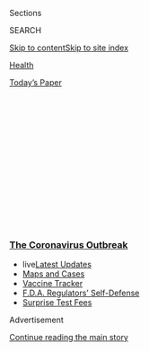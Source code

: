 <div id="app">

<div>

<div>

<div>

<div class="NYTAppHideMasthead css-1q2w90k e1suatyy0">

<div class="section css-ui9rw0 e1suatyy2">

<div class="css-eph4ug er09x8g0">

<div class="css-6n7j50">

</div>

<span class="css-1dv1kvn">Sections</span>

<div class="css-10488qs">

<span class="css-1dv1kvn">SEARCH</span>

</div>

[Skip to content](#site-content)[Skip to site
index](#site-index)

</div>

<div id="masthead-section-label" class="css-1wr3we4 eaxe0e00">

[Health](https://www.nytimes3xbfgragh.onion/section/health)

</div>

<div class="css-10698na e1huz5gh0">

</div>

</div>

<div id="masthead-bar-one" class="section hasLinks css-15hmgas e1csuq9d3">

<div class="css-uqyvli e1csuq9d0">

</div>

<div class="css-1uqjmks e1csuq9d1">

</div>

<div class="css-9e9ivx">

[](https://myaccount.nytimes3xbfgragh.onion/auth/login?response_type=cookie&client_id=vi)

</div>

<div class="css-1bvtpon e1csuq9d2">

[Today’s
Paper](https://www.nytimes3xbfgragh.onion/section/todayspaper)

</div>

</div>

</div>

</div>

<div data-aria-hidden="false">

<div id="site-content" data-role="main">

<div>

<div class="css-1aor85t" style="opacity:0.000000001;z-index:-1;visibility:hidden">

<div class="css-1hqnpie">

<div class="css-epjblv">

<span class="css-17xtcya">[Health](/section/health)</span><span class="css-x15j1o">|</span><span class="css-fwqvlz">As
Coronavirus Testing Increases, Some Labs Fear a Shortage of Other
Supplies</span>

</div>

<div class="css-k008qs">

<div class="css-1iwv8en">

<span class="css-18z7m18"></span>

<div>

</div>

</div>

<span class="css-1n6z4y">https://nyti.ms/3cRWK4w</span>

<div class="css-1705lsu">

<div class="css-4xjgmj">

<div class="css-4skfbu" data-role="toolbar" data-aria-label="Social Media Share buttons, Save button, and Comments Panel with current comment count" data-testid="share-tools">

  - 
  - 
  - 
  - 
    
    <div class="css-6n7j50">
    
    </div>

  - 

</div>

</div>

</div>

</div>

</div>

</div>

<div class="css-13pd83m">

<div class="css-l9svim">

### [<span class="css-pa1jbp"><span class="css-1rxm0ex">The Coronavirus</span><span class="css-1rxm0ex"> Outbreak</span></span>](https://www.nytimes3xbfgragh.onion/news-event/coronavirus?name=styln-coronavirus-national&region=TOP_BANNER&block=storyline_menu_recirc&action=click&pgtype=Article&impression_id=46380e20-f4b8-11ea-b140-7b2ff790d7ab&variant=undefined)

  - <span class="css-1qkutce"><span class="css-12clwdu">live</span>[Latest
    Updates](https://www.nytimes3xbfgragh.onion/2020/09/11/world/covid-19-coronavirus.html?name=styln-coronavirus-national&region=TOP_BANNER&block=storyline_menu_recirc&action=click&pgtype=Article&impression_id=46383530-f4b8-11ea-b140-7b2ff790d7ab&variant=undefined)</span>
  - <span class="css-1qkutce">[Maps and
    Cases](https://www.nytimes3xbfgragh.onion/interactive/2020/us/coronavirus-us-cases.html?name=styln-coronavirus-national&region=TOP_BANNER&block=storyline_menu_recirc&action=click&pgtype=Article&impression_id=46383531-f4b8-11ea-b140-7b2ff790d7ab&variant=undefined)</span>
  - <span class="css-1qkutce">[Vaccine
    Tracker](https://www.nytimes3xbfgragh.onion/interactive/2020/science/coronavirus-vaccine-tracker.html?name=styln-coronavirus-national&region=TOP_BANNER&block=storyline_menu_recirc&action=click&pgtype=Article&impression_id=46383532-f4b8-11ea-b140-7b2ff790d7ab&variant=undefined)</span>
  - <span class="css-1qkutce">[F.D.A. Regulators’
    Self-Defense](https://www.nytimes3xbfgragh.onion/2020/09/10/us/politics/fda-coronavirus-vaccine.html?name=styln-coronavirus-national&region=TOP_BANNER&block=storyline_menu_recirc&action=click&pgtype=Article&impression_id=46383533-f4b8-11ea-b140-7b2ff790d7ab&variant=undefined)</span>
  - <span class="css-1qkutce">[Surprise Test
    Fees](https://www.nytimes3xbfgragh.onion/2020/09/09/upshot/coronavirus-surprise-test-fees.html?name=styln-coronavirus-national&region=TOP_BANNER&block=storyline_menu_recirc&action=click&pgtype=Article&impression_id=46383534-f4b8-11ea-b140-7b2ff790d7ab&variant=undefined)</span>

</div>

</div>

<div id="top-wrapper" class="css-1sy8kpn">

<div id="top-slug" class="css-l9onyx">

Advertisement

</div>

[Continue reading the main
story](#after-top)

<div class="ad top-wrapper" style="text-align:center;height:100%;display:block;min-height:250px">

<div id="top" class="place-ad" data-position="top" data-size-key="top">

</div>

</div>

<div id="after-top">

</div>

</div>

<div>

<div id="sponsor-wrapper" class="css-1hyfx7x">

<div id="sponsor-slug" class="css-19vbshk">

Supported by

</div>

[Continue reading the main
story](#after-sponsor)

<div id="sponsor" class="ad sponsor-wrapper" style="text-align:center;height:100%;display:block">

</div>

<div id="after-sponsor">

</div>

</div>

<div class="css-186x18t">

</div>

<div class="css-1vkm6nb ehdk2mb0">

# As Coronavirus Testing Increases, Some Labs Fear a Shortage of Other Supplies

</div>

Lab directors and federal officials are keeping a close eye on the
supply of other materials needed to conduct the tests.

<div class="css-79elbk" data-testid="photoviewer-wrapper">

<div class="css-z3e15g" data-testid="photoviewer-wrapper-hidden">

</div>

<div class="css-1a48zt4 ehw59r15" data-testid="photoviewer-children">

![<span class="css-16f3y1r e13ogyst0" data-aria-hidden="true">Nurse
Becky Barton emerged from a tent with a coronavirus test kit at a
drive-through site for testing in Seattle on
Monday.</span><span class="css-cnj6d5 e1z0qqy90" itemprop="copyrightHolder"><span class="css-1ly73wi e1tej78p0">Credit...</span><span><span>Lindsey
Wasson/Reuters</span></span></span>](https://static01.graylady3jvrrxbe.onion/images/2020/03/11/science/11VIRUS-TESTKITS1/11VIRUS-TESTKITS1-articleLarge-v2.jpg?quality=75&auto=webp&disable=upscale)

</div>

</div>

<div class="css-18e8msd">

<div class="css-vp77d3 epjyd6m0">

<div class="css-1baulvz">

By [<span class="css-1baulvz last-byline" itemprop="name">Katie
Thomas</span>](https://www.nytimes3xbfgragh.onion/by/katie-thomas)

</div>

</div>

  - 
    
    <div class="css-ld3wwf e16638kd2">
    
    March 11,
    2020
    
    </div>

  - 
    
    <div class="css-4xjgmj">
    
    <div class="css-d8bdto" data-role="toolbar" data-aria-label="Social Media Share buttons, Save button, and Comments Panel with current comment count" data-testid="share-tools">
    
      - 
      - 
      - 
      - 
        
        <div class="css-6n7j50">
        
        </div>
    
      - 
    
    </div>
    
    </div>

</div>

</div>

<div class="section meteredContent css-1r7ky0e" name="articleBody" itemprop="articleBody">

<div class="css-1fanzo5 StoryBodyCompanionColumn">

<div class="css-53u6y8">

Laboratories around the country are now facing potential shortages of
key materials and chemicals needed to run tests for the novel
coronavirus, as cases spread to more than two-thirds of the states and
the global pandemic strains testing resources even further.

Some lab directors say they are already beginning to run low of the
supplies needed to extract RNA from nasal swabs, a crucial initial step
that is separate from the millions of test kits that the federal
government has promised to ship to every state. Others say they are
weighing whether to borrow some materials from other research labs that
aren’t involved in creating or running [coronavirus
tests](https://www.nytimes3xbfgragh.onion/2020/07/23/health/coronavirus-testing-supply-shortage.html).

And some lab directors are worried about the future availability of the
reagents, or chemical ingredients, used in the tests themselves. Several
labs have also said that they have had trouble getting virus samples
that are needed to validate the tests to make sure they are properly
identifying positive samples.

Public health officials and health care providers have clamored to get
enough tests following a botched rollout of testing kits by the Centers
for Disease Control and Prevention — and a delay by the Food and Drug
Administration in allowing independent labs to develop their own test —
that led to weeks of delays in detecting the spread of the virus in the
country.

</div>

</div>

<div class="css-1fanzo5 StoryBodyCompanionColumn">

<div class="css-53u6y8">

“The lack of testing in the United States is a debacle,” said Dr. Marc
Lipsitch, a professor of epidemiology at the Harvard T.H. Chan School of
Public Health. “We’re supposed to be the best biomedical powerhouse in
the world and we’re unable to do something almost every other country is
doing on an orders-of-magnitude bigger scale.”

Today, public health labs in every state say they are running the tests,
and academic and commercial labs have been scrambling to increase their
capacities to check for the virus.

</div>

</div>

<div class="css-79elbk" data-testid="photoviewer-wrapper">

<div class="css-z3e15g" data-testid="photoviewer-wrapper-hidden">

</div>

<div class="css-1a48zt4 ehw59r15" data-testid="photoviewer-children">

![<span class="css-16f3y1r e13ogyst0" data-aria-hidden="true">Dr.
Anthony Fauci, left, director of the National Institute of Allergy and
Infectious Diseases, and Dr. Robert Redfield, head of the C.D.C.,
appearing before the House Oversight Committee on
Wednesday.</span><span class="css-cnj6d5 e1z0qqy90" itemprop="copyrightHolder"><span class="css-1ly73wi e1tej78p0">Credit...</span><span>Pete
Marovich for The New York
Times</span></span>](https://static01.graylady3jvrrxbe.onion/images/2020/03/11/science/11VIRUS-TESTKITS3/11VIRUS-TESTKITS3-articleLarge.jpg?quality=75&auto=webp&disable=upscale)

</div>

</div>

<div class="css-1fanzo5 StoryBodyCompanionColumn">

<div class="css-53u6y8">

But Washington, New York and California are leading states with hundreds
of cases, as officials warned again on Wednesday that the numbers will
continue to rise.

</div>

</div>

<div class="css-1fanzo5 StoryBodyCompanionColumn">

<div class="css-53u6y8">

People are also reporting that they still can’t get tested, in some
cases because doctors and hospitals are evaluating patients based on
their symptoms and whether those are indicative of the virus or regular
flu.

</div>

</div>

<div>

</div>

<div class="css-1fanzo5 StoryBodyCompanionColumn">

<div class="css-53u6y8">

The RNA extraction kits “are usually things we wouldn’t ever even wonder
if they were running out, because they’re always around,” said Michael
Mina, an assistant professor of epidemiology at the Harvard T.H. Chan
School of Public Health. “But in this case, because everyone in the
world is trying to extract RNA right now, they seem to be low.”

<div id="NYT_MAIN_CONTENT_2_REGION" class="css-9tf9ac">

<div>

</div>

</div>

At the University of California, Los Angeles, the chief of the
microbiology section of the medical center’s clinical lab was so
concerned about his supply of RNA extraction kits made by the company
Qiagen that he recently sent an email to colleagues at the university’s
research labs asking if they had any. “While our investigators were
eager to help, none were using the kit in their labs,” said Elaine
Schmidt, a spokeswoman for the medical center.

Eric Blank, the chief program officer at the Association of Public
Health Laboratories, said his group has also been hearing about back
orders of the extraction kits and other supplies. Now that independent
labs are able to run their own tests, “it is increasing at a very rapid
pace,” Mr. Blank said. “It just depends on how rapidly the manufacturers
of some of these other ancillary materials needed to run the tests can
ramp up their production.”

Qiagen, a major manufacturer of the RNA extraction kits, said in a
statement this week that because of the coronavirus outbreak, demand is
“challenging our capacity to supply certain products” and that it was
increasing production in sites in Germany, Spain and
Maryland.

</div>

</div>

<div class="css-79elbk" data-testid="photoviewer-wrapper">

<div class="css-z3e15g" data-testid="photoviewer-wrapper-hidden">

</div>

<div class="css-1a48zt4 ehw59r15" data-testid="photoviewer-children">

<div class="css-1xdhyk6 erfvjey0">

<span class="css-1ly73wi e1tej78p0">Image</span>

<div class="css-zjzyr8">

<div data-testid="lazyimage-container" style="height:257.77777777777777px">

</div>

</div>

</div>

<span class="css-16f3y1r e13ogyst0" data-aria-hidden="true">A worker at
the German biotech company Qiagen demonstrated a testing device for
infectious diseases at a plant in Hilden, Germany. The company said it
was trying to meet the demand for tests and was ramping up its
production in Germany, Spain and
Maryland.</span><span class="css-cnj6d5 e1z0qqy90" itemprop="copyrightHolder"><span class="css-1ly73wi e1tej78p0">Credit...</span><span>Sascha
Schuermann/Getty Images</span></span>

</div>

</div>

<div class="css-1fanzo5 StoryBodyCompanionColumn">

<div class="css-53u6y8">

Roche, another supplier of lab materials and equipment, said in a
statement: “Our manufacturing network has robust business continuity
plans for dealing with the impact of a potential health crisis and is
actively assessing and monitoring this evolving health situation.”

</div>

</div>

<div class="css-1fanzo5 StoryBodyCompanionColumn">

<div class="css-53u6y8">

The F.D.A. and C.D.C. have also said they are watching for potential
shortages. The F.D.A. said this week it was “monitoring this issue and
has heard from some manufacturers with questions about alternative
reagents, extraction methods and platforms.” It said it was offering
guidance to labs and updates on the issue [on its
website](https://www.fda.gov/medical-devices/emergency-situations-medical-devices/faqs-diagnostic-testing-sars-cov-2).

But the extraction kits are not the only supply item with uncertain
availability. The American Society for Microbiologists [said
Tuesday](https://asm.org/Articles/Policy/2020/March/ASM-Expresses-Concern-about-Test-Reagent-Shortages)
that it was “deeply concerned” about a potential shortage of the
reagents needed to conduct the tests as well as other materials.
“Increased demand for testing has the potential to exhaust supplies
needed to perform the testing itself,” the society said.

On Monday, the C.D.C. revised its guidelines to allow for the collection
of one specimen swab instead of the previously required two, a move that
the society said would cut the required amount of testing reagents in
half.

Dr. Robert Redfield, the director of the C.D.C., [told Politico on
Tuesday](https://www.politico.com/news/2020/03/10/coronavirus-testing-lab-materials-shortage-125212)
that the agency was keeping an eye on the supply of materials needed to
do the tests. But, when asked how the agency would deal with a shortage
of RNA extraction kits, he said: “I don’t know the answer to that
question.”

Integrated DNA Technologies, which is manufacturing coronavirus test
kits for the C.D.C., said in a statement that beginning next week, it
expects to be able to provide enough shipments of C.D.C. kits that would
allow for five million tests a week. The company added that “is
accustomed to scaling up to meet customer demand and does not anticipate
needing to hire additional staff.”

Labs have also said they have had a difficult time getting so-called
positive controls, or samples of the virus to ensure the tests are
working properly.

“We have requested these from a couple of vendors, but it has taken some
time to get registered to have the controls shipped,” said Dr. Jim Dunn,
the director of medical microbiology and virology at Texas Children’s
Hospital in Houston, which is now running its own test for coronavirus
for the hospital’s patients.

Veronique Greenwood and Denise Grady contributed reporting.

</div>

</div>

<div>

</div>

</div>

<div>

</div>

<div>

</div>

<div>

</div>

<div>

<div id="bottom-wrapper" class="css-1ede5it">

<div id="bottom-slug" class="css-l9onyx">

Advertisement

</div>

[Continue reading the main
story](#after-bottom)

<div id="bottom" class="ad bottom-wrapper" style="text-align:center;height:100%;display:block;min-height:90px">

</div>

<div id="after-bottom">

</div>

</div>

</div>

</div>

</div>

## Site Index

<div>

</div>

## Site Information Navigation

  - [© <span>2020</span> <span>The New York Times
    Company</span>](https://help.nytimes3xbfgragh.onion/hc/en-us/articles/115014792127-Copyright-notice)

<!-- end list -->

  - [NYTCo](https://www.nytco.com/)
  - [Contact
    Us](https://help.nytimes3xbfgragh.onion/hc/en-us/articles/115015385887-Contact-Us)
  - [Work with us](https://www.nytco.com/careers/)
  - [Advertise](https://nytmediakit.com/)
  - [T Brand Studio](http://www.tbrandstudio.com/)
  - [Your Ad
    Choices](https://www.nytimes3xbfgragh.onion/privacy/cookie-policy#how-do-i-manage-trackers)
  - [Privacy](https://www.nytimes3xbfgragh.onion/privacy)
  - [Terms of
    Service](https://help.nytimes3xbfgragh.onion/hc/en-us/articles/115014893428-Terms-of-service)
  - [Terms of
    Sale](https://help.nytimes3xbfgragh.onion/hc/en-us/articles/115014893968-Terms-of-sale)
  - [Site
    Map](https://spiderbites.nytimes3xbfgragh.onion)
  - [Help](https://help.nytimes3xbfgragh.onion/hc/en-us)
  - [Subscriptions](https://www.nytimes3xbfgragh.onion/subscription?campaignId=37WXW)

</div>

</div>

</div>

</div>
